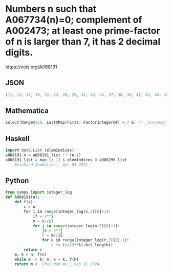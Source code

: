 # Numbers n such that A067734\(n\)\=0; complement of A002473; at least one prime\-factor of n is larger than 7, it has 2 decimal digits\.
https://oeis.org/A068191
## JSON
```JSON
[11, 13, 17, 19, 22, 23, 26, 29, 31, 33, 34, 37, 38, 39, 41, 43, 44, 46, 47, 51, 52, 53, 55, 57, 58, 59, 61, 62, 65, 66, 67, 68, 69, 71, 73, 74, 76, 77, 78, 79, 82, 83, 85, 86, 87, 88, 89, 91, 92, 93, 94, 95, 97, 99, 101, 102, 103, 104, 106, 107, 109, 110, 111, 113, 114]
```
## Mathematica
```Mathematica
Select[Range@120, Last@Map[First, FactorInteger@#] > 7 &] (* _Vincenzo Librandi_, Sep 19 2016 *)
```
## Haskell
```Haskell
import Data.List (elemIndices)
a068191 n = a068191_list !! (n-1)
a068191_list = map (+ 1) $ elemIndices 0 a086299_list
-- _Reinhard Zumkeller_, Apr 01 2012
```
## Python
```Python
from sympy import integer_log
def A068191(n):
    def f(x):
        c = n
        for i in range(integer_log(x,7)[0]+1):
            i7 = 7**i
            m = x//i7
            for j in range(integer_log(m,5)[0]+1):
                j5 = 5**j
                r = m//j5
                for k in range(integer_log(r,3)[0]+1):
                    c += (r//3**k).bit_length()
        return c
    m, k = n, f(n)
    while m != k: m, k = k, f(k)
    return m # _Chai Wah Wu_, Sep 16 2024
```
